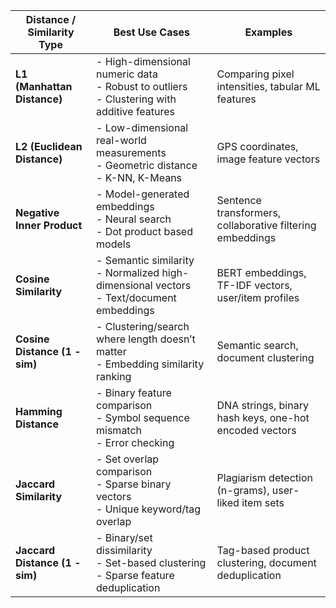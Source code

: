 | **Distance / Similarity Type** | **Best Use Cases**                                                                             | **Examples**                                              |
| ------------------------------ | ---------------------------------------------------------------------------------------------- | --------------------------------------------------------- |
| **L1 (Manhattan Distance)**    | - High-dimensional numeric data<br>- Robust to outliers<br>- Clustering with additive features | Comparing pixel intensities, tabular ML features          |
| **L2 (Euclidean Distance)**    | - Low-dimensional real-world measurements<br>- Geometric distance<br>- K-NN, K-Means           | GPS coordinates, image feature vectors                    |
| **Negative Inner Product**     | - Model-generated embeddings<br>- Neural search<br>- Dot product based models                  | Sentence transformers, collaborative filtering embeddings |
| **Cosine Similarity**          | - Semantic similarity<br>- Normalized high-dimensional vectors<br>- Text/document embeddings   | BERT embeddings, TF-IDF vectors, user/item profiles       |
| **Cosine Distance (1 - sim)**  | - Clustering/search where length doesn’t matter<br>- Embedding similarity ranking              | Semantic search, document clustering                      |
| **Hamming Distance**           | - Binary feature comparison<br>- Symbol sequence mismatch<br>- Error checking                  | DNA strings, binary hash keys, one-hot encoded vectors    |
| **Jaccard Similarity**         | - Set overlap comparison<br>- Sparse binary vectors<br>- Unique keyword/tag overlap            | Plagiarism detection (n-grams), user-liked item sets      |
| **Jaccard Distance (1 - sim)** | - Binary/set dissimilarity<br>- Set-based clustering<br>- Sparse feature deduplication         | Tag-based product clustering, document deduplication      |
